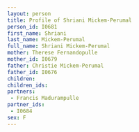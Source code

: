 ```yaml
---
layout: person
title: Profile of Shriani Mickem-Perumal
person_id: I0681
first_name: Shriani
last_name: Mickem-Perumal
full_name: Shriani Mickem-Perumal
mother: Therese Fernandopulle
mother_id: I0679
father: Christie Mickem-Perumal
father_id: I0676
children:
children_ids:
partners:
 - Francis Madurampulle
partner_ids:
 - I0684
sex: F
---
```


